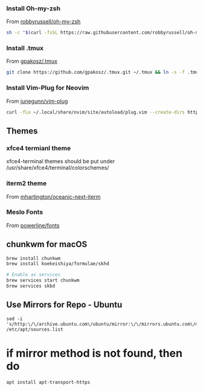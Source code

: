 
### Install Oh-my-zsh
From [robbyrussell/oh-my-zsh](https://github.com/robbyrussell/oh-my-zsh)
```bash
sh -c "$(curl -fsSL https://raw.githubusercontent.com/robbyrussell/oh-my-zsh/master/tools/install.sh)"
```

### Install .tmux
From [gpakosz/.tmux](https://github.com/gpakosz/.tmux)
```bash
git clone https://github.com/gpakosz/.tmux.git ~/.tmux && ln -s -f .tmux/.tmux.conf
```

### Install Vim-Plug for Neovim
From [junegunn/vim-plug](https://github.com/junegunn/vim-plug)
```bash
curl -fLo ~/.local/share/nvim/site/autoload/plug.vim --create-dirs https://raw.githubusercontent.com/junegunn/vim-plug/master/plug.vim
```


## Themes

### xfce4 termianl theme
xfce4-terminal themes should be put under /usr/share/xfce4/terminal/colorschemes/

### iterm2 theme
From [mhartington/oceanic-next-iterm](https://github.com/mhartington/oceanic-next-iterm)

### Meslo Fonts
From [powerline/fonts](https://github.com/powerline/fonts/blob/master/Meslo%20Dotted/Meslo%20LG%20M%20DZ%20Regular%20for%20Powerline.ttf)

## chunkwm for macOS
```bash
brew install chunkwm
brew install koekeishiya/formulae/skhd

# Enable as services
brew services start chunkwm
brew services skbd
```

## Use Mirrors for Repo - Ubuntu
```
sed -i 's/http:\/\/archive.ubuntu.com\/ubuntu/mirror:\/\/mirrors.ubuntu.com\/mirrors.txt/g' /etc/apt/sources.list
```

# if mirror method is not found, then do
```
apt install apt-transport-https
```
